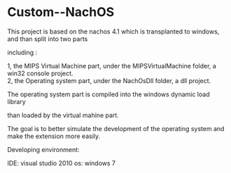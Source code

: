 Custom--NachOS
==============

This project is based on the nachos 4.1 which is transplanted to windows, and than split into two parts 

including :

1, the MIPS Virtual Machine part, under the MIPSVirtualMachine folder, a win32 console project.                                                 
2, the Operating system part, under the NachOsDll folder, a dll project.


The operating system part is compiled into the windows dynamic load library 

than loaded by the virtual mahine part.


The goal is to better simulate the development of the operating system and make the extension more easily.


Developing environment:  

IDE: visual studio 2010
os:  windows 7
